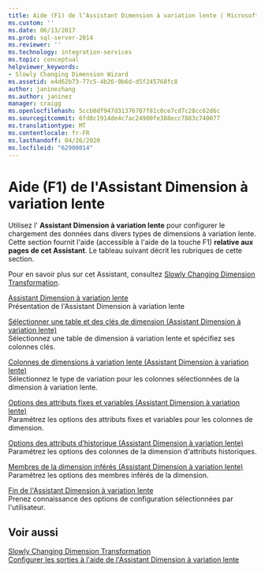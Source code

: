 ```yaml
---
title: Aide (F1) de l’Assistant Dimension à variation lente | Microsoft Docs
ms.custom: ''
ms.date: 06/13/2017
ms.prod: sql-server-2014
ms.reviewer: ''
ms.technology: integration-services
ms.topic: conceptual
helpviewer_keywords:
- Slowly Changing Dimension Wizard
ms.assetid: e4d62b73-77c5-4b26-9b6d-d5f245768fc8
author: janinezhang
ms.author: janinez
manager: craigg
ms.openlocfilehash: 5ccb8df947d31376707f81c0ce7cd7c28cc62d6c
ms.sourcegitcommit: 6fd8c1914de4c7ac24900fe388ecc7883c740077
ms.translationtype: MT
ms.contentlocale: fr-FR
ms.lasthandoff: 04/26/2020
ms.locfileid: "62900014"
---
```

# <a name="slowly-changing-dimension-wizard-f1-help"></a>Aide (F1) de l'Assistant Dimension à variation lente
  Utilisez l' **Assistant Dimension à variation lente** pour configurer le chargement des données dans divers types de dimensions à variation lente. Cette section fournit l'aide (accessible à l'aide de la touche F1) **relative aux pages de cet Assistant**. Le tableau suivant décrit les rubriques de cette section.  
  
 Pour en savoir plus sur cet Assistant, consultez [Slowly Changing Dimension Transformation](slowly-changing-dimension-transformation.md).  
  
 [Assistant Dimension à variation lente](welcome-to-the-slowly-changing-dimension-wizard.md)  
 Présentation de l'Assistant Dimension à variation lente  
  
 [Sélectionner une table et des clés de dimension &#40;Assistant Dimension à variation lente&#41;](select-a-dimension-table-and-keys-slowly-changing-dimension-wizard.md)  
 Sélectionnez une table de dimension à variation lente et spécifiez ses colonnes clés.  
  
 [Colonnes de dimensions à variation lente &#40;Assistant Dimension à variation lente&#41;](slowly-changing-dimension-columns-slowly-changing-dimension-wizard.md)  
 Sélectionnez le type de variation pour les colonnes sélectionnées de la dimension à variation lente.  
  
 [Options des attributs fixes et variables &#40;Assistant Dimension à variation lente&#41;](fixed-and-changing-attribute-options-slowly-changing-dimension-wizard.md)  
 Paramétrez les options des attributs fixes et variables pour les colonnes de dimension.  
  
 [Options des attributs d’historique &#40;Assistant Dimension à variation lente&#41;](historical-attribute-options-slowly-changing-dimension-wizard.md)  
 Paramétrez les options des colonnes de la dimension d'attributs historiques.  
  
 [Membres de la dimension inférés &#40;Assistant Dimension à variation lente&#41;](inferred-dimension-members-slowly-changing-dimension-wizard.md)  
 Paramétrez les options des membres inférés de la dimension.  
  
 [Fin de l'Assistant Dimension à variation lente](finish-the-slowly-changing-dimension-wizard.md)  
 Prenez connaissance des options de configuration sélectionnées par l'utilisateur.  
  
## <a name="see-also"></a>Voir aussi  
 [Slowly Changing Dimension Transformation](slowly-changing-dimension-transformation.md)   
 [Configurer les sorties à l'aide de l'Assistant Dimension à variation lente](configure-outputs-using-the-slowly-changing-dimension-wizard.md)  
  
  
